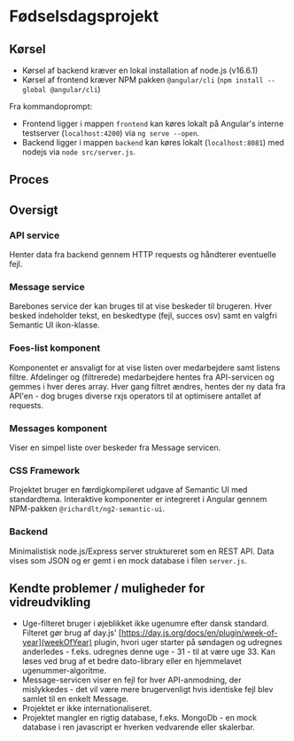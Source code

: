 # Fødselsdagsprojekt

## Kørsel

- Kørsel af backend kræver en lokal installation af node.js (v16.6.1)
- Kørsel af frontend kræver NPM pakken `@angular/cli` (`npm install --global @angular/cli`)

Fra kommandoprompt:
- Frontend ligger i mappen `frontend` kan køres lokalt på Angular's interne testserver (`localhost:4200`) via `ng serve --open`.
- Backend ligger i mappen `backend` kan køres lokalt (`localhost:8081`) med nodejs via `node src/server.js`.

## Proces

## Oversigt

### API service

Henter data fra backend gennem HTTP requests og håndterer eventuelle fejl.

### Message service

Barebones service der kan bruges til at vise beskeder til brugeren. Hver besked indeholder tekst, en beskedtype (fejl, succes osv) samt en valgfri Semantic UI ikon-klasse.

### Foes-list komponent

Komponentet er ansvaligt for at vise listen over medarbejdere samt listens filtre. Afdelinger og (filtrerede) medarbejdere hentes fra API-servicen og gemmes i hver deres array. Hver gang filtret ændres, hentes der ny data fra API'en - dog bruges diverse rxjs operators til at optimisere antallet af requests.

### Messages komponent

Viser en simpel liste over beskeder fra Message servicen.

### CSS Framework

Projektet bruger en færdigkompileret udgave af Semantic UI med standardtema. Interaktive komponenter er integreret i Angular gennem NPM-pakken `@richardlt/ng2-semantic-ui`.

### Backend

Minimalistisk node.js/Express server struktureret som en REST API. Data vises som JSON og er gemt i en mock database i filen `server.js`.

## Kendte problemer / muligheder for vidreudvikling

- Uge-filteret bruger i øjeblikket ikke ugenumre efter dansk standard. Filteret gør brug af day.js' [https://day.js.org/docs/en/plugin/week-of-year](weekOfYear) plugin, hvori uger starter på søndagen og udregnes anderledes - f.eks. udregnes denne uge - 31 - til at være uge 33. Kan løses ved brug af et bedre dato-library eller en hjemmelavet ugenummer-algoritme.
- Message-servicen viser en fejl for hver API-anmodning, der mislykkedes - det vil være mere brugervenligt hvis identiske fejl blev samlet til en enkelt Message.
- Projektet er ikke internationaliseret.
- Projektet mangler en rigtig database, f.eks. MongoDb - en mock database i ren javascript er hverken vedvarende eller skalerbar.
